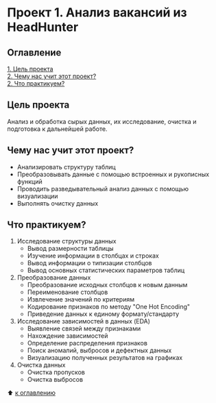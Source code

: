 # Проект 1. Анализ вакансий из HeadHunter

## Оглавление
[1. Цель проекта](#цель-проекта)  
[2. Чему нас учит этот проект?](#чему-нас-учит-этот-проект)  
[2. Что практикуем?](#что-практикуем)  


## Цель проекта
Анализ и обработка сырых данных, их исследование, очистка и подготовка к дальнейшей работе.

## Чему нас учит этот проект?
* Анализировать структуру таблиц
* Преобразовывать данные с помощью встроенных и рукописных функций
* Проводить разведывательный анализ данных с помощью визуализации
* Выполнять очистку данных

## Что практикуем?
1. Исследование структуры данных
    * Вывод размерности таблицы
    * Изучение информации в столбцах и строках
    * Вывод информации о типизации столбцов
    * Вывод основных статистических параметров таблиц
2. Преобразование данных
    * Преобразование исходных столбцов к новым данным
    * Переименование столбцов
    * Извлечение значений по критериям
    * Кодирование признаков по методу "One Hot Encoding"
    * Приведение данных к единому формату/стандарту
3. Исследование зависимостей в данных (EDA)
    * Выявление связей между признаками
    * Нахождение зависимостей
    * Определение распределения признаков
    * Поиск аномалий, выбросов и дефектных данных
    * Визуализацию полученных результатов на графиках
4. Очистка данных
    * Очистка пропусков
    * Очистка выбросов

:arrow_up: [к оглавлению](#оглавление)